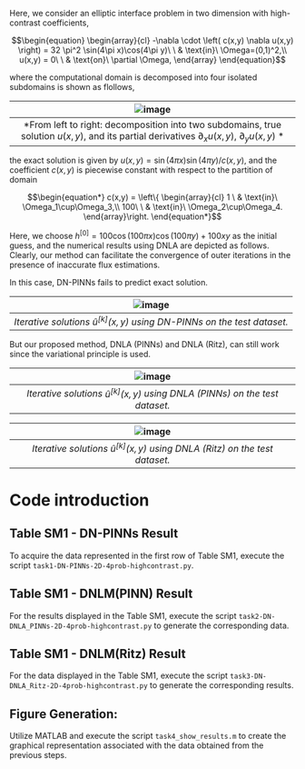 Here, we consider an elliptic interface problem in two dimension with high-contrast coefficients, 
```math
\begin{equation}
\begin{array}{cl}
-\nabla \cdot \left( c(x,y) \nabla u(x,y)  \right) = 32 \pi^2 \sin(4\pi x)\cos(4\pi y)\ \ & \text{in}\ \Omega=(0,1)^2,\\
u(x,y) = 0\ \ & \text{on}\ \partial \Omega, 
\end{array}
\end{equation}
```
where the computational domain is decomposed into four isolated subdomains is shown as flollows, 

|![image](https://github.com/AI4SC-TJU/DDLM/assets/93070782/5c881b55-2782-46f0-860a-eab6cf2103b2)|
|:--------------------------------------------------------------:|
| *From left to right: decomposition into two subdomains, true solution $`u(x,y)`$, and its partial derivatives $`\partial_x u(x,y)`$, $`\partial_y u(x,y)`$ * |


the exact solution is given by $`u(x,y) = \sin(4\pi x) \sin(4\pi y) / c(x,y)`$, and the coefficient $`c(x,y)`$ is piecewise constant with respect to the partition of domain
```math
\begin{equation*}
c(x,y) = \left\{
\begin{array}{cl}
1 \ & \text{in}\ \Omega_1\cup\Omega_3,\\
100\ \ & \text{in}\ \Omega_2\cup\Omega_4.
\end{array}\right.
\end{equation*}
```
Here, we choose $`h^{[0]}=100\cos(100\pi x)\cos(100\pi y)+100xy`$ as the initial guess, and the numerical results using DNLA are depicted as follows. Clearly, our method can facilitate the convergence of outer iterations in the presence of inaccurate flux estimations.

In this case, DN-PINNs fails to predict exact solution.

|![image](https://github.com/AI4SC-TJU/DDLM/assets/93070782/c6c9745a-48cd-4a65-9cea-3dd6758e85d8)|
|:--------------------------------------------------------------:|
| *Iterative solutions $`\hat{u}^{[k]}(x,y)`$ using DN-PINNs on the test dataset.* |


But our proposed method, DNLA (PINNs) and DNLA (Ritz), can still work since the variational principle is used.


|![image](https://github.com/AI4SC-TJU/DDLM/assets/93070782/0e171466-8756-4bbe-86cc-a7291e438ea8)|
|:--------------------------------------------------------------:|
| *Iterative solutions $`\hat{u}^{[k]}(x,y)`$ using DNLA (PINNs) on the test dataset.* |

|![image](https://github.com/AI4SC-TJU/DDLM/assets/93070782/8341dc5d-c3af-4301-aaac-8174c26dbec9)|
|:--------------------------------------------------------------:|
| *Iterative solutions $`\hat{u}^{[k]}(x,y)`$ using DNLA (Ritz) on the test dataset.* |






# Code introduction
## Table SM1 - DN-PINNs Result
To acquire the data represented in the first row of Table SM1, execute the script `task1-DN-PINNs-2D-4prob-highcontrast.py`.

## Table SM1 - DNLM(PINN) Result
For the results displayed in the Table SM1, execute the script `task2-DN-DNLA_PINNs-2D-4prob-highcontrast.py` to generate the corresponding data.

## Table SM1 - DNLM(Ritz) Result
For the data displayed in the Table SM1, execute the script `task3-DN-DNLA_Ritz-2D-4prob-highcontrast.py` to generate the corresponding results.

## Figure Generation:
Utilize MATLAB and execute the script `task4_show_results.m` to create the graphical representation associated with the data obtained from the previous steps.


